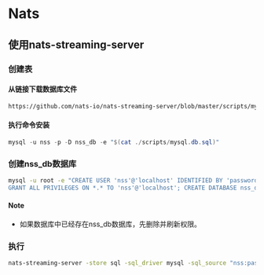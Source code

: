 # Nats

## 使用nats-streaming-server

### 创建表

#### 从链接下载数据库文件

```sh
https://github.com/nats-io/nats-streaming-server/blob/master/scripts/mysql.db.sql
```

#### 执行命令安装

```powershell
mysql -u nss -p -D nss_db -e "$(cat ./scripts/mysql.db.sql)"
```

### 创建nss_db数据库

```sh
mysql -u root -e "CREATE USER 'nss'@'localhost' IDENTIFIED BY 'password'; \
GRANT ALL PRIVILEGES ON *.* TO 'nss'@'localhost'; CREATE DATABASE nss_db;"
```

#### Note

- 如果数据库中已经存在nss_db数据库，先删除并刷新权限。

### 执行

```sh
nats-streaming-server -store sql -sql_driver mysql -sql_source "nss:password@/nss_db?readTimeout=5s&writeTimeout=5s" 
```